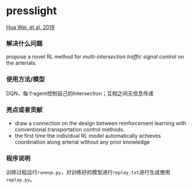 # presslight
[Hua Wei, et al, 2019](http://delivery.acm.org/10.1145/3340000/3330949/p1290-wei.pdf?ip=96.126.102.110&id=3330949&acc=OPEN&key=4D4702B0C3E38B35%2E4D4702B0C3E38B35%2E4D4702B0C3E38B35%2E6D218144511F3437&__acm__=1565080062_f96f49613620b06cf02de457e2abcb3d)
### 解决什么问题

propose a novel RL method for *multi-intersection traffic signal control* on the arterials.

### 使用方法/模型

DQN，每个agent控制自己的Intersection；互相之间无信息传递

### 亮点或者贡献

- draw a connection on the design between reinforcement learning with conventional transportation control methods.
- the first time the individual RL model automatically achieves coordination along arterial without any prior knowledge

### 程序说明
训练过程运行`runexp.py`，对训练好的模型进行`replay.txt`进行生成使用`replay.py`。
